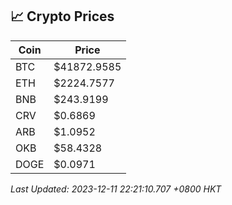 ## 📈 Crypto Prices

| Coin | Price |
| ---- | ----- |
| BTC | $41872.9585 |
| ETH | $2224.7577 |
| BNB | $243.9199 |
| CRV | $0.6869 |
| ARB | $1.0952 |
| OKB | $58.4328 |
| DOGE | $0.0971 |

_Last Updated: 2023-12-11 22:21:10.707 +0800 HKT_